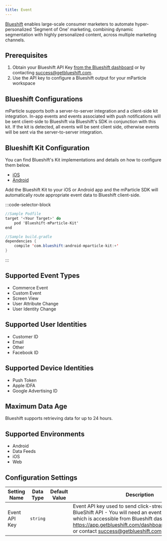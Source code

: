 ```yaml
---
title: Event
---
```


[Blueshift](https://blueshift.com/?utm_medium=referral&utm_source=mparticle) enables large-scale consumer marketers to automate hyper-personalized 'Segment of One' marketing, combining dynamic segmentation with highly personalized content, across multiple marketing channels.

## Prerequisites
 
1.  Obtain your Blueshift API Key [from the Blueshift dashboard](https://app.getblueshift.com/dashboard#/account_setup) or by contacting success@getblueshift.com.  
2. Use the API key to configure a Blueshift output for your mParticle workspace

## Blueshift Configurations

mParticle supports both a server-to-server integration and a client-side kit integration. In-app events and events associated with push notifications will be sent client-side to Blueshift via Blueshift's SDK in conjunction with this kit. If the kit is detected, all events will be sent client side, otherwise events will be sent via the server-to-server integration.  

## Blueshift Kit Configuration

You can find Blueshift's Kit implementations and details on how to configure them below.

* [iOS](https://github.com/blueshift-labs/mparticle-apple-integration-blueshift)
* [Android](https://github.com/blueshift-labs/mparticle-android-integration-blueshift)

Add the Blueshift Kit to your iOS or Android app and the mParticle SDK will automatically route appropriate event data to Blueshift client-side.

:::code-selector-block
~~~objectivec
//Sample Podfile
target '<Your Target>' do
    pod 'Blueshift-mParticle-Kit'
end
~~~
~~~java
//Sample build.gradle
dependencies {
    compile 'com.blueshift:android-mparticle-kit:+'
}
~~~   
:::

## Supported Event Types

* Commerce Event
* Custom Event
* Screen View
* User Attribute Change
* User Identity Change

## Supported User Identities
* Customer ID
* Email
* Other
* Facebook ID

## Supported Device Identities 
 * Push Token
 * Apple IDFA
 * Google Advertising ID

## Maximum Data Age

Blueshift supports retrieving data for up to 24 hours.

## Supported Environments

* Android
* Data Feeds
* iOS
* Web

## Configuration Settings

Setting Name| Data Type | Default Value | Description
|---|---|---|---|
Event API Key| `string` | | Event API key used to send click-stream data to BlueShift API - You will need an event-stream API key which is accessible from Blueshift dashboard at <https://app.getblueshift.com/dashboard#/account_setup>. <br>or contact <success@getblueshift.com>.
